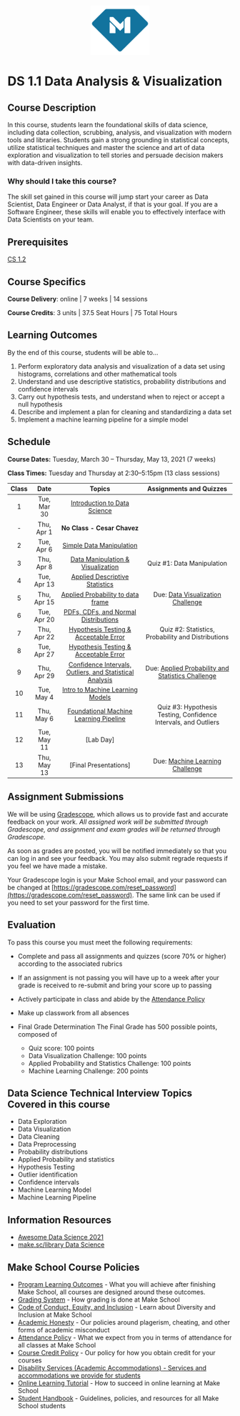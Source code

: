 <p align="center">
  <a href="https://www.makeschool.com">
      <img alt="Make School Logo" src="./Web/logo-icononly.svg" height="110">
  </a>
</p>

# DS 1.1 Data Analysis & Visualization


## Course Description

In this course, students learn the foundational skills of data science, including data collection, scrubbing, analysis, and visualization with modern tools and libraries. Students gain a strong grounding in statistical concepts, utilize statistical techniques and master the science and art of data exploration and visualization to tell stories and persuade decision makers with data-driven insights.


### Why should I take this course?

The skill set gained in this course will jump start your career as Data Scientist, Data Engineer or Data Analyst, if that is your goal. If you are a Software Engineer, these skills will enable you to effectively interface with Data Scientists on your team.


## Prerequisites

[CS 1.2](https://github.com/Make-School-Courses/CS-1.2-How-Data-Structures-Work)


## Course Specifics

**Course Delivery**: online | 7 weeks | 14 sessions

**Course Credits**: 3 units | 37.5 Seat Hours | 75 Total Hours


## Learning Outcomes

By the end of this course, students will be able to...

1. Perform exploratory data analysis and visualization of a data set using histograms, correlations and other mathematical tools
1. Understand and use descriptive statistics, probability distributions and confidence intervals
1. Carry out hypothesis tests, and understand when to reject or accept a null hypothesis
1. Describe and implement a plan for cleaning and standardizing a data set
1. Implement a machine learning pipeline for a simple model


## Schedule

**Course Dates:** Tuesday, March 30 – Thursday, May 13, 2021 (7 weeks)

**Class Times:** Tuesday and Thursday at 2:30–5:15pm (13 class sessions)
<!-- tabs:start -->
<!-- omit in toc -->
| Class |          Date          |                 Topics                  |Assignments and Quizzes|
|:-----:|:----------------------:|:---------------------------------------:|:---------------------------------------:|
|  1 |  Tue, Mar 30                | [Introduction to Data Science]        |                                         |
|  - |  Thu, Apr 1                 | **No Class - Cesar Chavez**           |                                         |
|  2 |  Tue, Apr 6                 | [Simple Data Manipulation]            |                                         |
|  3 |  Thu, Apr 8                 | [Data Manipulation & Visualization]   | Quiz #1: Data Manipulation              |
|  4 |  Tue, Apr 13                | [Applied Descriptive Statistics]      |                                         |
|  5 |  Thu, Apr 15                | [Applied Probability to data frame]   | Due: [Data Visualization Challenge]       |
|  6 |  Tue, Apr 20                | [PDFs, CDFs, and Normal Distributions]|                                         |
|  7 |  Thu, Apr 22                | [Hypothesis Testing & Acceptable Error]  | Quiz #2: Statistics, Probability and Distributions                 |
|  8 |  Tue, Apr 27                | [Hypothesis Testing & Acceptable Error]  |                                    |
|  9 |  Thu, Apr 29                | [Confidence Intervals, Outliers, and Statistical Analysis] |Due: [Applied Probability and Statistics Challenge]   |
| 10 |  Tue, May 4                 | [Intro to Machine Learning Models] |                                            |
| 11 |  Thu, May 6                 | [Foundational Machine Learning Pipeline] | Quiz #3: Hypothesis Testing, Confidence Intervals, and Outliers|
| 12 |  Tue, May 11                | [Lab Day]                              |                                                             |
| 13 |  Thu, May 13                | [Final Presentations]                  | Due: [Machine Learning Challenge]                             |
<!-- tabs:end -->

[Introduction to Data Science]: https://docs.google.com/presentation/d/1FJ__5bW3mOFzFhxWQWlmbngvpZKzmV1p3OKnAd8rzi0/edit#slide=id.gb79d10d7fe_0_207
[Simple Data Manipulation]: https://colab.research.google.com/drive/1_q_QyrudzFx9vN1zz88bbj2hrUmPWm4S#scrollTo=LDlS1-z-vvvZ
[Data Manipulation & Visualization]: https://colab.research.google.com/drive/1CoWWKCFONGr3qnozY4vzeZA1PFlPQ85-#scrollTo=SGWu6GoYeqpB
[How to Combine DataFrames]: Lessons/HowtoCombineDataFrames.md
[Applied Descriptive Statistics]: https://colab.research.google.com/drive/1bs0PetwVS-mufkV8Z8BjMS8kuRB-62Qx#scrollTo=axOCXi2mfNpj
[Applied Probability to data frame]: https://colab.research.google.com/drive/1M5NWA82Cu5rsh4dui4t984w2I2I3_iOL
[PDFs, CDFs, and Normal Distributions]: https://colab.research.google.com/drive/14nfxdp5cV-LSUqlV-1BQNlVUL9M1H_ff
[Hypothesis Testing & Acceptable Error]: https://colab.research.google.com/drive/1MmqDYm_M6rqBzMYjyuqwRcSVoVTwxozb
[Confidence Intervals & Outliers]: Lessons/ConfidenceIntervals.md
[Statistical Analysis]: Lessons/StatisticalAnalysis.md
[Time Series Data & Applications]: Lessons/TimeSeriesData.md
[Confidence Intervals, Outliers, and Statistical Analysis]: https://colab.research.google.com/drive/1uzeep-pMgz2U5Xo1TC4p_67aX57CJ1hO
[Intro to Machine Learning Models]: https://colab.research.google.com/drive/16qqtORg0v_efN39gThorXoy94tPPj346
[Foundational Machine Learning Pipeline]: https://github.com/jcatanza/good_wines_bad_wines
[Data Visualization Challenge]: https://docs.google.com/document/d/1lniD93RLnoiCczZC9mq9wW75anovqLRWmECj9UeNqU4/edit?usp=sharing
[Applied Probability and Statistics Challenge]: https://colab.research.google.com/drive/1RduyfteMuVXm45jLXsmOMpNkm0N_zYEh?usp=sharing
[Machine Learning Challenge]: https://docs.google.com/document/d/1mfldabM0JxuyMWAda-Z3Wc0vbv8NEkkltcil8oozJgg/edit?usp=sharing
## Assignment Submissions

We will be using [Gradescope](https://www.gradescope.com/courses/255291), which allows us to provide fast and accurate feedback on your work. *All assigned work will be submitted through Gradescope, and assignment and exam grades will be returned through Gradescope.*

As soon as grades are posted, you will be notified immediately so that you can log in and see your feedback. You may also submit regrade requests if you feel we have made a mistake.

Your Gradescope login is your Make School email, and your password can be changed at [https://gradescope.com/reset_password](https://gradescope.com/reset_password). The same link can be used if you need to set your password for the first time.


## Evaluation

To pass this course you must meet the following requirements:

- Complete and pass all assignments and quizzes (score 70% or higher) according to the associated rubrics
- If an assignment is not passing you will have up to a week after your grade is received to re-submit and bring your score up to passing
- Actively participate in class and abide by the [Attendance Policy](https://make.sc/attendance-policy)
- Make up classwork from all absences

- Final Grade Determination
  The Final Grade has 500 possible points, composed of
  - Quiz score: 100 points
  - Data Visualization Challenge: 100 points
  - Applied Probability and  Statistics Challenge: 100 points
  - Machine Learning Challenge: 200 points

## Data Science Technical Interview Topics Covered in this course

- Data Exploration
- Data Visualization
- Data Cleaning
- Data Preprocessing
- Probability distributions
- Applied Probability and statistics
- Hypothesis Testing
- Outlier identification
- Confidence intervals
- Machine Learning Model
- Machine Learning Pipeline



##  Information Resources

- [Awesome Data Science 2021](https://docs.google.com/document/d/1vGG0Q5t_aVZ6VaSUfDnfnZXlqajFU5Ji-TXAIgpYJT8/edit?usp=sharing)
- [make.sc/library Data Science](https://docs.google.com/document/d/1rHqwZzGi88VJTB1IynMHgTrFzjN2GpIXS8cyOVwnTcQ/preview#heading=h.j1vy4ijmo8w1)


## Make School Course Policies

- [Program Learning Outcomes](https://make.sc/program-learning-outcomes) - What you will achieve after finishing Make School, all courses are designed around these outcomes.
- [Grading System](https://make.sc/grading-system) - How grading is done at Make School
- [Code of Conduct, Equity, and Inclusion](https://make.sc/code-of-conduct) - Learn about Diversity and Inclusion at Make School
- [Academic Honesty](https://make.sc/academic-honesty-policy) - Our policies around plagerism, cheating, and other forms of academic misconduct
- [Attendance Policy](https://make.sc/attendance-policy) - What we expect from you in terms of attendance for all classes at Make School
- [Course Credit Policy](https://make.sc/course-credit-policy) - Our policy for how you obtain credit for your courses
- [Disability Services (Academic Accommodations) - Services and accommodations we provide for students](https://make.sc/disability-services)
- [Online Learning Tutorial](https://make.sc/online-learning-tutorial) - How to succeed in online learning at Make School
- [Student Handbook](https://make.sc/student-handbook) - Guidelines, policies, and resources for all Make School students
